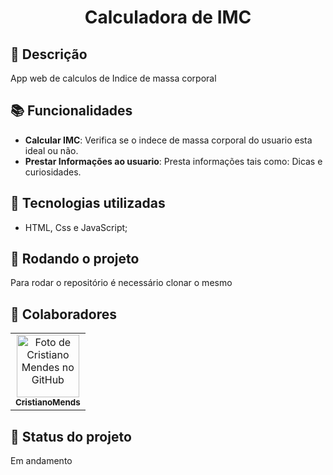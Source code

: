 <h1 align="center"> Calculadora de IMC</h1>

## :memo: Descrição
App web de calculos de Indice de massa corporal

## :books: Funcionalidades
* <b>Calcular IMC</b>: Verifica se o indece de massa corporal do usuario esta ideal ou não.
* <b>Prestar Informações ao usuario</b>: Presta informações tais como: Dicas e curiosidades.

## :wrench: Tecnologias utilizadas
* HTML, Css e JavaScript;

## :rocket: Rodando o projeto
Para rodar o repositório é necessário clonar o mesmo


## :handshake: Colaboradores
<table>
  <tr>
    <td align="center">
      <a href="http://github.com/CristianoMends">
        <img src="https://avatars.githubusercontent.com/u/116528159?v=4" width="100px;" alt="Foto de Cristiano Mendes no GitHub"/><br>
        <sub>
          <b>CristianoMends</b>
        </sub>
      </a>
    </td>
  </tr>
</table>

## :dart: Status do projeto
Em andamento
